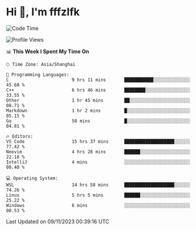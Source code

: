 # Hi 👋, I'm fffzlfk

<!--START_SECTION:waka-->
![Code Time](http://img.shields.io/badge/Code%20Time-558%20hrs%2024%20mins-blue)

![Profile Views](http://img.shields.io/badge/Profile%20Views-0-blue)

📊 **This Week I Spent My Time On** 

```text
🕑︎ Time Zone: Asia/Shanghai

💬 Programming Languages: 
C                        9 hrs 11 mins       ███████████░░░░░░░░░░░░░░   45.60 % 
C++                      6 hrs 46 mins       ████████░░░░░░░░░░░░░░░░░   33.55 % 
Other                    1 hr 45 mins        ██░░░░░░░░░░░░░░░░░░░░░░░   08.71 % 
Markdown                 1 hr 2 mins         █░░░░░░░░░░░░░░░░░░░░░░░░   05.15 % 
Go                       58 mins             █░░░░░░░░░░░░░░░░░░░░░░░░   04.81 % 

🔥 Editors: 
VS Code                  15 hrs 37 mins      ███████████████████░░░░░░   77.42 % 
Neovim                   4 hrs 28 mins       ██████░░░░░░░░░░░░░░░░░░░   22.18 % 
IntelliJ                 4 mins              ░░░░░░░░░░░░░░░░░░░░░░░░░   00.40 % 

💻 Operating System: 
WSL                      14 hrs 58 mins      ███████████████████░░░░░░   74.26 % 
Linux                    5 hrs 5 mins        ██████░░░░░░░░░░░░░░░░░░░   25.22 % 
Windows                  6 mins              ░░░░░░░░░░░░░░░░░░░░░░░░░   00.53 % 
```


 Last Updated on 09/11/2023 00:39:16 UTC
<!--END_SECTION:waka-->
